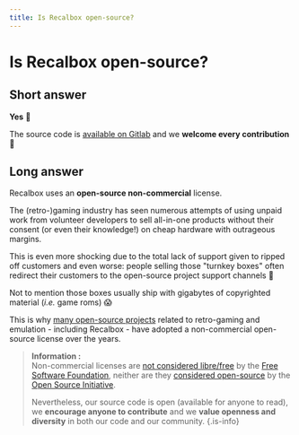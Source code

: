 ```yaml
---
title: Is Recalbox open-source?
---
```


# Is Recalbox open-source?

## Short answer <a id="short-answer"></a>

**Yes** 🎉

The source code is [available on Gitlab](https://gitlab.com/recalbox/recalbox) and we **welcome every contribution** 🤗

## Long answer <a id="long-answer"></a>

Recalbox uses an **open-source non-commercial** license.

The \(retro-\)gaming industry has seen numerous attempts of using unpaid work from volunteer developers to sell all-in-one products without their consent \(or even their knowledge!\) on cheap hardware with outrageous margins.

This is even more shocking due to the total lack of support given to ripped off customers and even worse: people selling those "turnkey boxes" often redirect their customers to the open-source project support channels 😬

Not to mention those boxes usually ship with gigabytes of copyrighted material \(_i.e._ game roms\) 😱

This is why [many open-source projects](https://docs.libretro.com/development/licenses/#non-commercial) related to retro-gaming and emulation - including Recalbox - have adopted a non-commercial open-source license over the years.


>**Information :**  
>Non-commercial licenses are [not considered libre/free](https://www.gnu.org/philosophy/free-sw.html) by the [Free Software Foundation](https://www.fsf.org/), neither are they [considered open-source](https://opensource.org/osd) by the [Open Source Initiative](https://opensource.org/).
>
>Nevertheless, our source code is open \(available for anyone to read\), we **encourage anyone to contribute** and we **value openness and diversity** in both our code and our community.
{.is-info}

